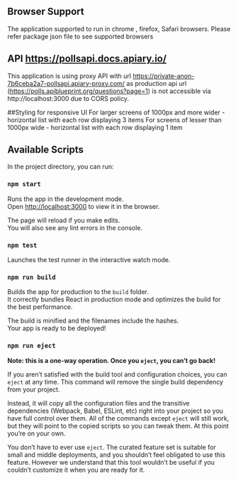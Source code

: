 ## Browser Support
The application supported to run in chrome , firefox, Safari browsers. Please refer package json file to see supported browsers

## API https://pollsapi.docs.apiary.io/
This application is using proxy API with url https://private-anon-7b6ceba2a7-pollsapi.apiary-proxy.com/ as production api url (https://polls.apiblueprint.org/questions?page=1) is not accessible via http://localhost:3000 due to CORS policy.

##Styling for responsive UI
For larger screens of 1000px and more wider - horizontal list with each row displaying 3 items
For screens of lesser than 1000px wide - horizontal list with each row displaying 1 item

## Available Scripts

In the project directory, you can run:

### `npm start`

Runs the app in the development mode.<br />
Open [http://localhost:3000](http://localhost:3000) to view it in the browser.

The page will reload if you make edits.<br />
You will also see any lint errors in the console.

### `npm test`

Launches the test runner in the interactive watch mode.<br />

### `npm run build`

Builds the app for production to the `build` folder.<br />
It correctly bundles React in production mode and optimizes the build for the best performance.

The build is minified and the filenames include the hashes.<br />
Your app is ready to be deployed!

### `npm run eject`

**Note: this is a one-way operation. Once you `eject`, you can’t go back!**

If you aren’t satisfied with the build tool and configuration choices, you can `eject` at any time. This command will remove the single build dependency from your project.

Instead, it will copy all the configuration files and the transitive dependencies (Webpack, Babel, ESLint, etc) right into your project so you have full control over them. All of the commands except `eject` will still work, but they will point to the copied scripts so you can tweak them. At this point you’re on your own.

You don’t have to ever use `eject`. The curated feature set is suitable for small and middle deployments, and you shouldn’t feel obligated to use this feature. However we understand that this tool wouldn’t be useful if you couldn’t customize it when you are ready for it.
